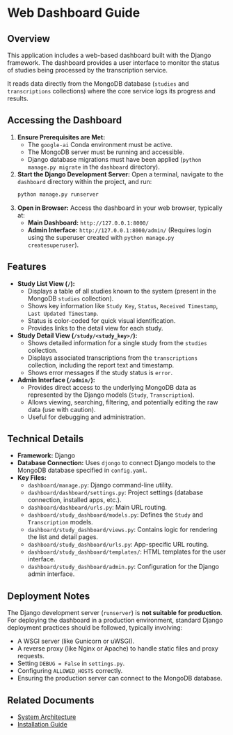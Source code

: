 # Web Dashboard Guide

## Overview

This application includes a web-based dashboard built with the Django framework. The dashboard provides a user interface to monitor the status of studies being processed by the transcription service.

It reads data directly from the MongoDB database (`studies` and `transcriptions` collections) where the core service logs its progress and results.

## Accessing the Dashboard

1.  **Ensure Prerequisites are Met:**
    *   The `google-ai` Conda environment must be active.
    *   The MongoDB server must be running and accessible.
    *   Django database migrations must have been applied (`python manage.py migrate` in the `dashboard` directory).
2.  **Start the Django Development Server:**
    Open a terminal, navigate to the `dashboard` directory within the project, and run:
    ```bash
    python manage.py runserver
    ```
3.  **Open in Browser:**
    Access the dashboard in your web browser, typically at:
    *   **Main Dashboard:** `http://127.0.0.1:8000/`
    *   **Admin Interface:** `http://127.0.0.1:8000/admin/` (Requires login using the superuser created with `python manage.py createsuperuser`).

## Features

*   **Study List View (`/`):**
    *   Displays a table of all studies known to the system (present in the MongoDB `studies` collection).
    *   Shows key information like `Study Key`, `Status`, `Received Timestamp`, `Last Updated Timestamp`.
    *   Status is color-coded for quick visual identification.
    *   Provides links to the detail view for each study.
*   **Study Detail View (`/study/<study_key>/`):**
    *   Shows detailed information for a single study from the `studies` collection.
    *   Displays associated transcriptions from the `transcriptions` collection, including the report text and timestamp.
    *   Shows error messages if the study status is `error`.
*   **Admin Interface (`/admin/`):**
    *   Provides direct access to the underlying MongoDB data as represented by the Django models (`Study`, `Transcription`).
    *   Allows viewing, searching, filtering, and potentially editing the raw data (use with caution).
    *   Useful for debugging and administration.

## Technical Details

*   **Framework:** Django
*   **Database Connection:** Uses `djongo` to connect Django models to the MongoDB database specified in `config.yaml`.
*   **Key Files:**
    *   `dashboard/manage.py`: Django command-line utility.
    *   `dashboard/dashboard/settings.py`: Project settings (database connection, installed apps, etc.).
    *   `dashboard/dashboard/urls.py`: Main URL routing.
    *   `dashboard/study_dashboard/models.py`: Defines the `Study` and `Transcription` models.
    *   `dashboard/study_dashboard/views.py`: Contains logic for rendering the list and detail pages.
    *   `dashboard/study_dashboard/urls.py`: App-specific URL routing.
    *   `dashboard/study_dashboard/templates/`: HTML templates for the user interface.
    *   `dashboard/study_dashboard/admin.py`: Configuration for the Django admin interface.

## Deployment Notes

The Django development server (`runserver`) is **not suitable for production**. For deploying the dashboard in a production environment, standard Django deployment practices should be followed, typically involving:

*   A WSGI server (like Gunicorn or uWSGI).
*   A reverse proxy (like Nginx or Apache) to handle static files and proxy requests.
*   Setting `DEBUG = False` in `settings.py`.
*   Configuring `ALLOWED_HOSTS` correctly.
*   Ensuring the production server can connect to the MongoDB database.

## Related Documents
- [System Architecture](architecture.md)
- [Installation Guide](installation.md) 
